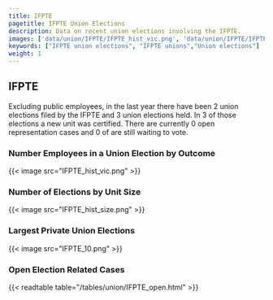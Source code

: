 ```yaml
---
title: IFPTE
pagetitle: IFPTE Union Elections
description: Data on recent union elections involving the IFPTE.
images: ['data/union/IFPTE/IFPTE_hist_vic.png', 'data/union/IFPTE/IFPTE_hist_size.png', 'data/union/IFPTE/IFPTE_10.png']
keywords: ["IFPTE union elections", "IFPTE unions","Union elections"]
weight: 1
---
```

##  IFPTE

Excluding public employees, in the last year there have been 2 union elections filed by the IFPTE and 3 union elections held. In 3 of those elections a new unit was certified. There are currently 0 open representation cases and 0 of are still waiting to vote.

### Number Employees in a Union Election by Outcome
{{< image src="IFPTE_hist_vic.png" >}}

### Number of Elections by Unit Size
{{< image src="IFPTE_hist_size.png" >}}

### Largest Private Union Elections
{{< image src="IFPTE_10.png" >}}

### Open Election Related Cases
{{< readtable table="/tables/union/IFPTE_open.html" >}}

